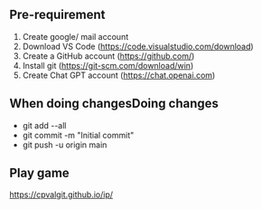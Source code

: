 ## Pre-requirement
1. Create google/ mail account
1. Download VS Code (https://code.visualstudio.com/download)
1. Create a GitHub account (https://github.com/)
1. Install git (https://git-scm.com/download/win)
1. Create Chat GPT account (https://chat.openai.com)


## When doing changesDoing changes
- git add --all
- git commit -m "Initial commit"
- git push -u origin main

## Play game
https://cpvalgit.github.io/ip/
